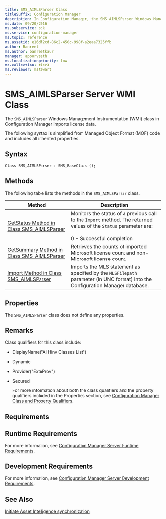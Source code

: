 ```yaml
---
title: SMS_AIMLSParser Class
titleSuffix: Configuration Manager
description: In Configuration Manager, the SMS_AIMLSParser Windows Management Instrumentation class imports license data.
ms.date: 09/20/2016
ms.subservice: sdk
ms.service: configuration-manager
ms.topic: reference
ms.assetid: e16df2cd-86c2-450c-998f-a2eaa7325ffb
author: Banreet
ms.author: banreetkaur
manager: apoorvseth
ms.localizationpriority: low
ms.collection: tier3
ms.reviewer: mstewart
---
```

# SMS_AIMLSParser Server WMI Class
The `SMS_AIMLSParser` Windows Management Instrumentation (WMI) class in Configuration Manager imports license data.

 The following syntax is simplified from Managed Object Format (MOF) code and includes all inherited properties.

## Syntax

```
Class SMS_AIMLSParser : SMS_BaseClass ();
```

## Methods
 The following table lists the methods in the `SMS_AIMLSParser` class.

|Method|Description|
|------------|-----------------|
|[GetStatus Method in Class SMS_AIMLSParser](../../../../../develop/reference/core/clients/asset-intelligence/getstatus-method-in-class-sms_aimlsparser.md)|Monitors the status of a previous call to the `Import` method. The returned values of the `Status` parameter are:<br /><br /> 0 - Successful completion|
|[GetSummary Method in Class SMS_AIMLSParser](../../../../../develop/reference/core/clients/asset-intelligence/getsummary-method-in-class-sms_aimlsparser.md)|Retrieves the counts of imported Microsoft license count and non-Microsoft license count.|
|[Import Method in Class SMS_AIMLSParser](../../../../../develop/reference/core/clients/asset-intelligence/import-method-in-class-sms_aimlsparser.md)|Imports the MLS statement as specified by the `MLSFilepath` parameter (in UNC format) into the Configuration Manager database.|

## Properties
 The `SMS_AIMLSParser`  class does not define any properties.

## Remarks
 Class qualifiers for this class include:

- DisplayName("AI Hinv Classes List")

- Dynamic

- Provider("ExtnProv")

- Secured

  For more information about both the class qualifiers and the property qualifiers included in the Properties section, see [Configuration Manager Class and Property Qualifiers](../../../../../develop/reference/misc/class-and-property-qualifiers.md).

## Requirements

## Runtime Requirements
 For more information, see [Configuration Manager Server Runtime Requirements](../../../../../develop/core/reqs/server-runtime-requirements.md).

## Development Requirements
 For more information, see [Configuration Manager Server Development Requirements](../../../../../develop/core/reqs/server-development-requirements.md).

## See Also
[Initiate Asset Intelligence synchronization](../../../../core/clients/asset-intelligence/how-to-initiate-a-synchronization.md)
